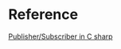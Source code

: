 # Reference

[Publisher/Subscriber in C sharp](https://www.cnblogs.com/donghaiyiyu/archive/2007/07/29/828738.html)